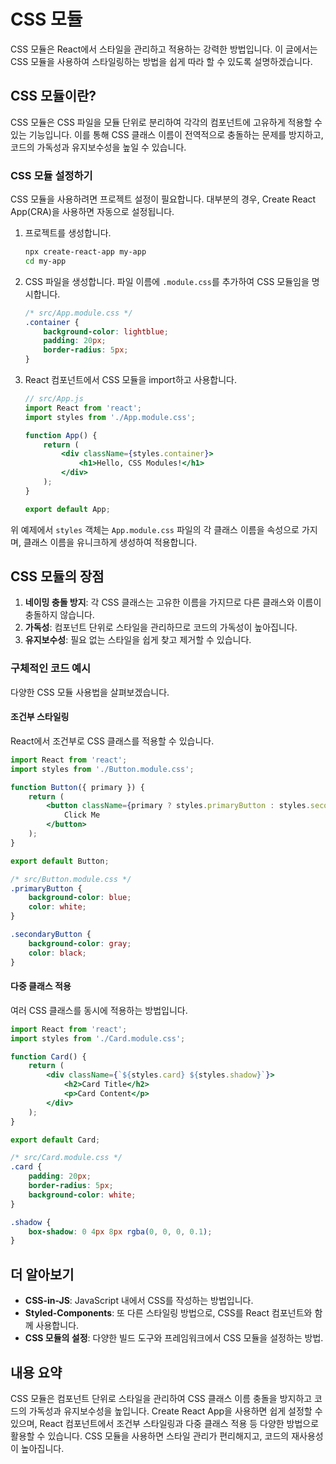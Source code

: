 # CSS 모듈

CSS 모듈은 React에서 스타일을 관리하고 적용하는 강력한 방법입니다. 이 글에서는 CSS 모듈을 사용하여 스타일링하는 방법을 쉽게 따라 할 수 있도록 설명하겠습니다.

## CSS 모듈이란?

CSS 모듈은 CSS 파일을 모듈 단위로 분리하여 각각의 컴포넌트에 고유하게 적용할 수 있는 기능입니다. 이를 통해 CSS 클래스 이름이 전역적으로 충돌하는 문제를 방지하고, 코드의 가독성과 유지보수성을 높일 수 있습니다.

### CSS 모듈 설정하기

CSS 모듈을 사용하려면 프로젝트 설정이 필요합니다. 대부분의 경우, Create React App(CRA)을 사용하면 자동으로 설정됩니다.

1. 프로젝트를 생성합니다.
    ```bash
    npx create-react-app my-app
    cd my-app
    ```

2. CSS 파일을 생성합니다. 파일 이름에 `.module.css`를 추가하여 CSS 모듈임을 명시합니다.
    ```css
    /* src/App.module.css */
    .container {
        background-color: lightblue;
        padding: 20px;
        border-radius: 5px;
    }
    ```

3. React 컴포넌트에서 CSS 모듈을 import하고 사용합니다.
    ```jsx
    // src/App.js
    import React from 'react';
    import styles from './App.module.css';

    function App() {
        return (
            <div className={styles.container}>
                <h1>Hello, CSS Modules!</h1>
            </div>
        );
    }

    export default App;
    ```

위 예제에서 `styles` 객체는 `App.module.css` 파일의 각 클래스 이름을 속성으로 가지며, 클래스 이름을 유니크하게 생성하여 적용합니다.

## CSS 모듈의 장점

1. **네이밍 충돌 방지**: 각 CSS 클래스는 고유한 이름을 가지므로 다른 클래스와 이름이 충돌하지 않습니다.
2. **가독성**: 컴포넌트 단위로 스타일을 관리하므로 코드의 가독성이 높아집니다.
3. **유지보수성**: 필요 없는 스타일을 쉽게 찾고 제거할 수 있습니다.

### 구체적인 코드 예시

다양한 CSS 모듈 사용법을 살펴보겠습니다.

#### 조건부 스타일링

React에서 조건부로 CSS 클래스를 적용할 수 있습니다.

```jsx
import React from 'react';
import styles from './Button.module.css';

function Button({ primary }) {
    return (
        <button className={primary ? styles.primaryButton : styles.secondaryButton}>
            Click Me
        </button>
    );
}

export default Button;
```

```css
/* src/Button.module.css */
.primaryButton {
    background-color: blue;
    color: white;
}

.secondaryButton {
    background-color: gray;
    color: black;
}
```

#### 다중 클래스 적용

여러 CSS 클래스를 동시에 적용하는 방법입니다.

```jsx
import React from 'react';
import styles from './Card.module.css';

function Card() {
    return (
        <div className={`${styles.card} ${styles.shadow}`}>
            <h2>Card Title</h2>
            <p>Card Content</p>
        </div>
    );
}

export default Card;
```

```css
/* src/Card.module.css */
.card {
    padding: 20px;
    border-radius: 5px;
    background-color: white;
}

.shadow {
    box-shadow: 0 4px 8px rgba(0, 0, 0, 0.1);
}
```

## 더 알아보기

- **CSS-in-JS**: JavaScript 내에서 CSS를 작성하는 방법입니다.
- **Styled-Components**: 또 다른 스타일링 방법으로, CSS를 React 컴포넌트와 함께 사용합니다.
- **CSS 모듈의 설정**: 다양한 빌드 도구와 프레임워크에서 CSS 모듈을 설정하는 방법.

## 내용 요약

CSS 모듈은 컴포넌트 단위로 스타일을 관리하여 CSS 클래스 이름 충돌을 방지하고 코드의 가독성과 유지보수성을 높입니다. Create React App을 사용하면 쉽게 설정할 수 있으며, React 컴포넌트에서 조건부 스타일링과 다중 클래스 적용 등 다양한 방법으로 활용할 수 있습니다. CSS 모듈을 사용하면 스타일 관리가 편리해지고, 코드의 재사용성이 높아집니다.
